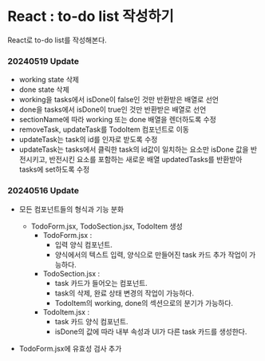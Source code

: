 # React : to-do list 작성하기

React로 to-do list를 작성해본다.

### 20240519 Update

- working state 삭제
- done state 삭제
- working을 tasks에서 isDone이 false인 것만 반환받은 배열로 선언
- done을 tasks에서 isDone이 true인 것만 반환받은 배열로 선언
- sectionName에 따라 working 또는 done 배열을 렌더하도록 수정
- removeTask, updateTask를 TodoItem 컴포넌트로 이동
- updateTask는 task의 id를 인자로 받도록 수정
- updateTask는 tasks에서 클릭한 task의 id값이 일치하는 요소만 isDone 값을 반전시키고, 반전시킨 요소를 포함하는 새로운 배열 updatedTasks를 반환받아 tasks에 set하도록 수정

### 20240516 Update

* 모든 컴포넌트들의 형식과 기능 분화
  * TodoForm.jsx, TodoSection.jsx, TodoItem 생성
    * TodoForm.jsx :
      - 입력 양식 컴포넌트.
      - 양식에서의 텍스트 입력, 양식으로 만들어진 task 카드 추가 작업이 가능하다.
    * TodoSection.jsx :
      - task 카드가 들어오는 컴포넌트.
      - task의 삭제, 완료 상태 변경의 작업이 가능하다.
      - TodoItem의 working, done의 섹션으로의 분기가 가능하다.
    * TodoItem.jsx :
      - task 카드 양식 컴포넌트.
      - isDone의 값에 따라 내부 속성과 UI가 다른 task 카드를 생성한다.

* TodoForm.jsx에 유효성 검사 추가
